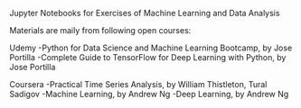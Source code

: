 Jupyter Notebooks for Exercises of Machine Learning and Data Analysis

Materials are maily from following open courses:

Udemy
-Python for Data Science and Machine Learning Bootcamp, by Jose Portilla
-Complete Guide to TensorFlow for Deep Learning with Python, by Jose Portilla

Coursera
-Practical Time Series Analysis, by William Thistleton, Tural Sadigov
-Machine Learning, by Andrew Ng
-Deep Learning, by Andrew Ng